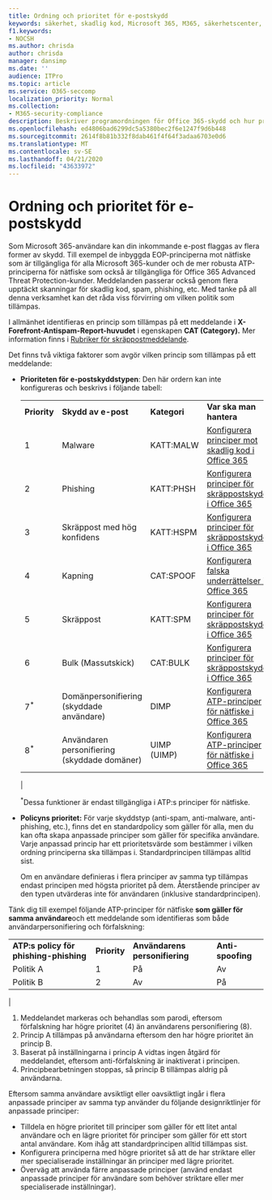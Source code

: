 ```yaml
---
title: Ordning och prioritet för e-postskydd
keywords: säkerhet, skadlig kod, Microsoft 365, M365, säkerhetscenter, ATP, Microsoft Defender ATP, Office 365 ATP, Azure ATP
f1.keywords:
- NOCSH
ms.author: chrisda
author: chrisda
manager: dansimp
ms.date: ''
audience: ITPro
ms.topic: article
ms.service: O365-seccomp
localization_priority: Normal
ms.collection:
- M365-security-compliance
description: Beskriver programordningen för Office 365-skydd och hur prioritetsvärdet i skyddsprinciper avgör vilken princip som tillämpas.
ms.openlocfilehash: ed4806bad6299dc5a5380bec2f6e1247f9d6b448
ms.sourcegitcommit: 2614f8b81b332f8dab461f4f64f3adaa6703e0d6
ms.translationtype: MT
ms.contentlocale: sv-SE
ms.lasthandoff: 04/21/2020
ms.locfileid: "43633972"
---
```

# <a name="order-and-precedence-of-email-protection"></a>Ordning och prioritet för e-postskydd

Som Microsoft 365-användare kan din inkommande e-post flaggas av flera former av skydd. Till exempel de inbyggda EOP-principerna mot nätfiske som är tillgängliga för alla Microsoft 365-kunder och de mer robusta ATP-principerna för nätfiske som också är tillgängliga för Office 365 Advanced Threat Protection-kunder. Meddelanden passerar också genom flera upptäckt skanningar för skadlig kod, spam, phishing, etc. Med tanke på all denna verksamhet kan det råda viss förvirring om vilken politik som tillämpas.

I allmänhet identifieras en princip som tillämpas på ett meddelande i **X-Forefront-Antispam-Report-huvudet** i egenskapen **CAT (Category).** Mer information finns i [Rubriker för skräppostmeddelande](anti-spam-message-headers.md).

Det finns två viktiga faktorer som avgör vilken princip som tillämpas på ett meddelande:

- **Prioriteten för e-postskyddstypen**: Den här ordern kan inte konfigureras och beskrivs i följande tabell:

  |||||
  |---|---|---|---|
  |**Priority**|**Skydd av e-post**|**Kategori**|**Var ska man hantera**|
  |1|Malware|KATT:MALW|[Konfigurera principer mot skadlig kod i Office 365](configure-anti-malware-policies.md)|
  |2|Phishing|KATT:PHSH|[Konfigurera principer för skräppostskydd i Office 365](configure-your-spam-filter-policies.md)|
  |3|Skräppost med hög konfidens|KATT:HSPM|[Konfigurera principer för skräppostskydd i Office 365](configure-your-spam-filter-policies.md)|
  |4|Kapning|CAT:SPOOF|[Konfigurera falska underrättelser i Office 365](learn-about-spoof-intelligence.md)|
  |5|Skräppost|KATT:SPM|[Konfigurera principer för skräppostskydd i Office 365](configure-your-spam-filter-policies.md)|
  |6|Bulk (Massutskick)|CAT:BULK|[Konfigurera principer för skräppostskydd i Office 365](configure-your-spam-filter-policies.md)|
  |7<sup>\*</sup>|Domänpersonifiering (skyddade användare)|DIMP|[Konfigurera ATP-principer för nätfiske i Office 365](configure-atp-anti-phishing-policies.md)|
  |8<sup>\*</sup>|Användaren personifiering (skyddade domäner)|UIMP (UIMP)|[Konfigurera ATP-principer för nätfiske i Office 365](configure-atp-anti-phishing-policies.md)|
  |

  <sup>\*</sup>Dessa funktioner är endast tillgängliga i ATP:s principer för nätfiske.

- **Policyns prioritet:** För varje skyddstyp (anti-spam, anti-malware, anti-phishing, etc.), finns det en standardpolicy som gäller för alla, men du kan ofta skapa anpassade principer som gäller för specifika användare. Varje anpassad princip har ett prioritetsvärde som bestämmer i vilken ordning principerna ska tillämpas i. Standardprincipen tillämpas alltid sist.

  Om en användare definieras i flera principer av samma typ tillämpas endast principen med högsta prioritet på dem. Återstående principer av den typen utvärderas inte för användaren (inklusive standardprincipen).

Tänk dig till exempel följande ATP-principer för nätfiske **som gäller för samma användare**och ett meddelande som identifieras som både användarpersonifiering och förfalskning:

  |||||
  |---|---|---|---|
  |**ATP:s policy för phishing-phishing**|**Priority**|**Användarens personifiering**|**Anti-spoofing**|
  |Politik A|1|På|Av|
  |Politik B|2|Av|På|
  |

1. Meddelandet markeras och behandlas som parodi, eftersom förfalskning har högre prioritet (4) än användarens personifiering (8).
2. Princip A tillämpas på användarna eftersom den har högre prioritet än princip B.
3. Baserat på inställningarna i princip A vidtas ingen åtgärd för meddelandet, eftersom anti-förfalskning är inaktiverat i principen.
4. Principbearbetningen stoppas, så princip B tillämpas aldrig på användarna.

Eftersom samma användare avsiktligt eller oavsiktligt ingår i flera anpassade principer av samma typ använder du följande designriktlinjer för anpassade principer:

- Tilldela en högre prioritet till principer som gäller för ett litet antal användare och en lägre prioritet för principer som gäller för ett stort antal användare. Kom ihåg att standardprincipen alltid tillämpas sist.
- Konfigurera principerna med högre prioritet så att de har striktare eller mer specialiserade inställningar än principer med lägre prioritet.
- Överväg att använda färre anpassade principer (använd endast anpassade principer för användare som behöver striktare eller mer specialiserade inställningar).
